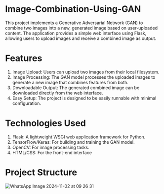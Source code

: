 # Image-Combination-Using-GAN
This project implements a Generative Adversarial Network (GAN) to combine two images into a new, generated image based on user-uploaded content. The application provides a simple web interface using Flask, allowing users to upload images and receive a combined image as output.


# Features
1. Image Upload: Users can upload two images from their local filesystem.
2. Image Processing: The GAN model processes the uploaded images to generate a new image that combines features from both.
3. Downloadable Output: The generated combined image can be downloaded directly from the web interface.
4. Easy Setup: The project is designed to be easily runnable with minimal configuration.

# Technologies Used
1. Flask: A lightweight WSGI web application framework for Python.
2. TensorFlow/Keras: For building and training the GAN model.
3. OpenCV: For image processing tasks.
4. HTML/CSS: For the front-end interface

# Project Structure
![WhatsApp Image 2024-11-02 at 09 26 31](https://github.com/user-attachments/assets/9d594c8a-ec8b-4985-a536-ba91f61f51e6)

